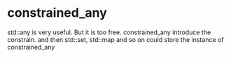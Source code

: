 # constrained_any
std::any is very useful. But it is too free. constrained_any introduce the constrain. and then std::set, std::map and so on could store the instance of constrained_any
